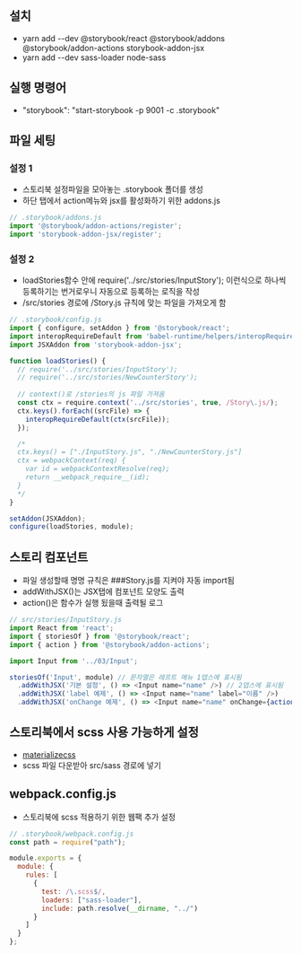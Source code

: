 ## 설치
- yarn add --dev @storybook/react @storybook/addons @storybook/addon-actions storybook-addon-jsx
- yarn add --dev sass-loader node-sass

## 실행 명령어
- "storybook": "start-storybook -p 9001 -c .storybook"

## 파일 세팅
### 설정 1
- 스토리북 설정파일을 모아놓는 .storybook 폴더를 생성
- 하단 탭에서 action메뉴와 jsx를 활성화하기 위한 addons.js

```javascript
// .storybook/addons.js
import '@storybook/addon-actions/register';
import 'storybook-addon-jsx/register';
```

### 설정 2
- loadStories함수 안에 require('../src/stories/InputStory'); 이런식으로 하나씩 등록하기는 번거로우니 자동으로 등록하는 로직을 작성
- /src/stories 경로에 /Story.js 규칙에 맞는 파일을 가져오게 함

```javascript
// .storybook/config.js
import { configure, setAddon } from '@storybook/react';
import interopRequireDefault from 'babel-runtime/helpers/interopRequireDefault';
import JSXAddon from 'storybook-addon-jsx';

function loadStories() {
  // require('../src/stories/InputStory');
  // require('../src/stories/NewCounterStory');
  
  // context()로 /stories의 js 파일 가져옴
  const ctx = require.context('../src/stories', true, /Story\.js/);  
  ctx.keys().forEach((srcFile) => {
    interopRequireDefault(ctx(srcFile));
  });

  /*
  ctx.keys() = ["./InputStory.js", "./NewCounterStory.js"]
  ctx = webpackContext(req) {
    var id = webpackContextResolve(req);
    return __webpack_require__(id);
  } 
  */
}

setAddon(JSXAddon);
configure(loadStories, module);
```

## 스토리 컴포넌트
- 파일 생성할때 명명 규칙은 ###Story.js를 지켜야 자동 import됨
- addWithJSX()는 JSX탭에 컴포넌트 모양도 출력
- action()은 함수가 실행 됬을때 출력될 로그

```javascript
// src/stories/InputStory.js
import React from 'react';
import { storiesOf } from '@storybook/react';
import { action } from '@storybook/addon-actions';

import Input from '../03/Input';

storiesOf('Input', module) // 문자열은 레프트 메뉴 1뎁스에 표시됨
  .addWithJSX('기본 설정', () => <Input name="name" />) // 2뎁스에 표시됨
  .addWithJSX('label 예제', () => <Input name="name" label="이름" />)
  .addWithJSX('onChange 예제', () => <Input name="name" onChange={action('onChange 이벤트 발생')} />)
```

## 스토리북에서 scss 사용 가능하게 설정
- [materializecss](https://materializecss.com)
- scss 파일 다운받아 src/sass 경로에 넣기

## webpack.config.js
- 스토리북에 scss 적용하기 위한 웹팩 추가 설정

```javascript
// .storybook/webpack.config.js
const path = require("path");

module.exports = {
  module: {
    rules: [
      {
        test: /\.scss$/,
        loaders: ["sass-loader"],
        include: path.resolve(__dirname, "../")
      }
    ]
  }
};
```